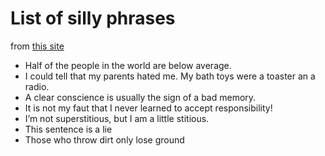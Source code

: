 # List of silly phrases
from [this site](https://holidappy.com/quotes/100-Funny-Sayings-Quotes-and-Phrases)

- Half of the people in the world are below average.
- I could tell that my parents hated me. My bath toys were a toaster an a radio.
- A clear conscience is usually the sign of a bad memory.
- It is not my faut that I never learned to accept responsibility!
- I’m not superstitious, but I am a little stitious.
- This sentence is a lie
- Those who throw dirt only lose ground
